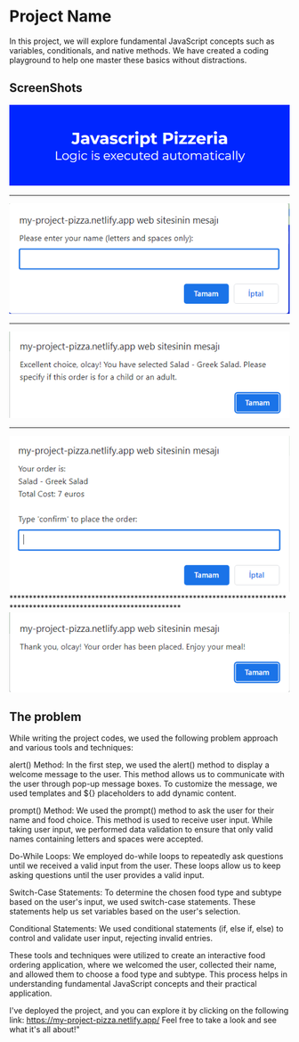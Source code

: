 # Project Name

In this project, we will explore fundamental JavaScript concepts such as variables, conditionals, and native methods. We have created a coding playground to help one master these basics without distractions.

## ScreenShots
![2](https://github.com/Olcaytp/my-project-pizza/blob/main/code/img/image.png)
*******************************************************************************************************************
![3](https://github.com/Olcaytp/my-project-pizza/blob/main/code/img/image%20(2).png)
*******************************************************************************************************************
![1](https://github.com/Olcaytp/my-project-pizza/blob/main/code/img/image%20(3).png)
*******************************************************************************************************************
![4](https://github.com/Olcaytp/my-project-pizza/blob/main/code/img/image%20(4).png)*******************************************************************************************************************
![5](https://github.com/Olcaytp/my-project-pizza/blob/main/code/img/image%20(5).png)

## The problem

While writing the project codes, we used the following problem approach and various tools and techniques:

alert() Method: In the first step, we used the alert() method to display a welcome message to the user. This method allows us to communicate with the user through pop-up message boxes. To customize the message, we used templates and ${} placeholders to add dynamic content.

prompt() Method: We used the prompt() method to ask the user for their name and food choice. This method is used to receive user input. While taking user input, we performed data validation to ensure that only valid names containing letters and spaces were accepted.

Do-While Loops: We employed do-while loops to repeatedly ask questions until we received a valid input from the user. These loops allow us to keep asking questions until the user provides a valid input.

Switch-Case Statements: To determine the chosen food type and subtype based on the user's input, we used switch-case statements. These statements help us set variables based on the user's selection.

Conditional Statements: We used conditional statements (if, else if, else) to control and validate user input, rejecting invalid entries.

These tools and techniques were utilized to create an interactive food ordering application, where we welcomed the user, collected their name, and allowed them to choose a food type and subtype. This process helps in understanding fundamental JavaScript concepts and their practical application.

I've deployed the project, and you can explore it by clicking on the following link: https://my-project-pizza.netlify.app/
Feel free to take a look and see what it's all about!"